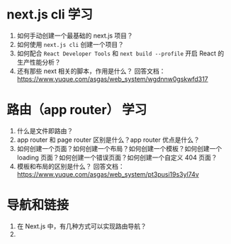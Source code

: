 # next.js cli 学习

1. 如何手动创建一个最基础的 next.js 项目？
2. 如何使用 `next.js cli` 创建一个项目？
3. 如何配合 `React Developer Tools` 和 `next build --profile` 开启 React 的生产性能分析？
4. 还有那些 next 相关的脚本，作用是什么？
   回答文档：https://www.yuque.com/asgas/web_system/wgdnnw0gskwfd317

# 路由（app router） 学习

1. 什么是文件即路由？
2. app router 和 page router 区别是什么？app router 优点是什么？
3. 如何创建一个页面？如何创建一个布局？如何创建一个模板？如何创建一个 loading 页面？如何创建一个错误页面？如何创建一个自定义 404 页面？
4. 模板和布局的区别是什么？
   回答文档：https://www.yuque.com/asgas/web_system/pt3pusi19s3yl74v

# 导航和链接

1. 在 Next.js 中，有几种方式可以实现路由导航？
2.
